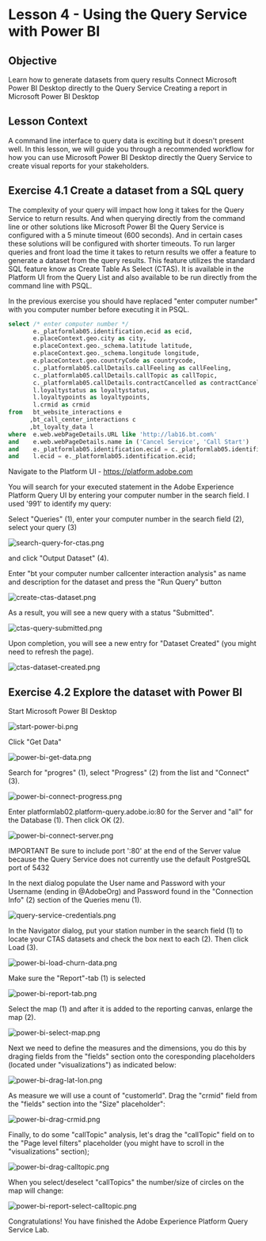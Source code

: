 # Lesson 4 - Using the Query Service with Power BI

## Objective

Learn how to generate datasets from query results
Connect Microsoft Power BI Desktop directly to the Query Service
Creating a report in Microsoft Power BI Desktop

## Lesson Context

A command line interface to query data is exciting but it doesn't present well. In this lesson, we will guide you through a recommended workflow for how you can use Microsoft Power BI Desktop directly the Query Service to create visual reports for your stakeholders.

## Exercise 4.1 Create a dataset from a SQL query

The complexity of your query will impact how long it takes for the Query Service to return results. And when querying directly from the command line or other solutions like Microsoft Power BI the Query Service is configured with a 5 minute timeout (600 seconds). And in certain cases these solutions will be configured with shorter timeouts. To run larger queries and front load the time it takes to return results we offer a feature to generate a dataset from the query results. This feature utilizes the standard SQL feature know as Create Table As Select (CTAS). It is available in the Platform UI from the Query List and also available to be run directly from the command line with PSQL.

In the previous exercise you should have replaced "enter computer number" with you computer number before executing it in PSQL.

```sql
select /* enter computer number */
       e._platformlab05.identification.ecid as ecid,
       e.placeContext.geo.city as city,
       e.placeContext.geo._schema.latitude latitude,
       e.placeContext.geo._schema.longitude longitude,
       e.placeContext.geo.countryCode as countrycode,
       c._platformlab05.callDetails.callFeeling as callFeeling,
       c._platformlab05.callDetails.callTopic as callTopic,
       c._platformlab05.callDetails.contractCancelled as contractCancelled,
       l.loyaltystatus as loyaltystatus,
       l.loyaltypoints as loyaltypoints,
       l.crmid as crmid
from   bt_website_interactions e
      ,bt_call_center_interactions c
      ,bt_loyalty_data l
where  e.web.webPageDetails.URL like 'http://lab16.bt.com%'
and    e.web.webPageDetails.name in ('Cancel Service', 'Call Start')
and    e._platformlab05.identification.ecid = c._platformlab05.identification.ecid
and    l.ecid = e._platformlab05.identification.ecid;
```

Navigate to the Platform UI - https://platform.adobe.com
 

You will search for your executed statement in the Adobe Experience Platform Query UI by entering your computer number in the search field. I used '991' to identify my query:

Select "Queries" (1), enter your computer number in the search field (2), select your query (3)

![search-query-for-ctas.png](../resources/search-query-for-ctas.png)

and click "Output Dataset" (4).

Enter "bt your computer number callcenter interaction analysis" as name and description for the dataset and press the "Run Query" button

![create-ctas-dataset.png](../resources/create-ctas-dataset.png)

As a result, you will see a new query with a status "Submitted".

![ctas-query-submitted.png](../resources/ctas-query-submitted.png)

Upon completion, you will see a new entry for "Dataset Created" (you might need to refresh the page).

![ctas-dataset-created.png](../resources/ctas-dataset-created.png)

## Exercise 4.2 Explore the dataset with Power BI

Start Microsoft Power BI Desktop

![start-power-bi.png](../resources/start-power-bi.png)

Click "Get Data"

![power-bi-get-data.png](../resources/power-bi-get-data.png)

Search for "progres" (1), select "Progress" (2) from the list and "Connect" (3).

![power-bi-connect-progress.png](../resources/power-bi-connect-progress.png)

Enter platformlab02.platform-query.adobe.io:80 for the Server and "all" for the Database (1). Then click OK (2).

![power-bi-connect-server.png](../resources/power-bi-connect-server.png)

IMPORTANT Be sure to include port ':80' at the end of the Server value because the Query Service does not currently use the default PostgreSQL port of 5432

In the next dialog populate the User name and Password with your Username (ending in @AdobeOrg) and Password found in the "Connection Info" (2) section of the Queries menu (1).

![query-service-credentials.png](../resources/query-service-credentials.png)

In the Navigator dialog, put your station number in the search field (1) to locate your CTAS datasets and check the box next to each (2). Then click Load (3).

![power-bi-load-churn-data.png](../resources/power-bi-load-churn-data.png)

Make sure the "Report"-tab (1) is selected

![power-bi-report-tab.png](../resources/power-bi-report-tab.png)

Select the map (1) and after it is added to the reporting canvas, enlarge the map (2).

![power-bi-select-map.png](../resources/power-bi-select-map.png)

Next we need to define the measures and the dimensions, you do this by draging fields from the "fields" section onto the coresponding placeholders (located under "visualizations") as indicated below:

![power-bi-drag-lat-lon.png](../resources/power-bi-drag-lat-lon.png)

As measure we will use a count of "customerId". Drag the "crmid" field from the "fields" section into the "Size" placeholder":

![power-bi-drag-crmid.png](../resources/power-bi-drag-crmid.png)

Finally, to do some "callTopic" analysis, let's drag the "callTopic" field on to the "Page level filters" placeholder (you might have to scroll in the "visualizations" section);

![power-bi-drag-calltopic.png](../resources/power-bi-drag-calltopic.png)

When you select/deselect "callTopics" the number/size of circles on the map will change:

![power-bi-report-select-calltopic.png](../resources/power-bi-report-select-calltopic.png)


Congratulations! You have finished the Adobe Experience Platform Query Service Lab.
